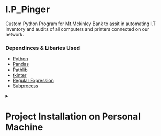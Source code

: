 # I.P_Pinger
Custom Python Program for Mt.Mckinley Bank to assit in automating I.T Inventory and audits of all computers and printers connected on our network.

### Dependinces & Libaries Used
  - [Python](https://www.python.org/downloads/)
  - [Pandas](https://pandas.pydata.org/)
  - [Pathlib](https://docs.python.org/3/library/pathlib.html)
  - [tkinter](https://docs.python.org/3/library/tkinter.html)
  - [Regular Expression](https://docs.python.org/3/library/re.html)
  - [Subprocess](https://docs.python.org/3/library/subprocess.html)

<details>
  <summary><h1>Project Installation on Personal Machine </h1></summary>
    <b>TODO</b>
</details>

  

  
  
  


